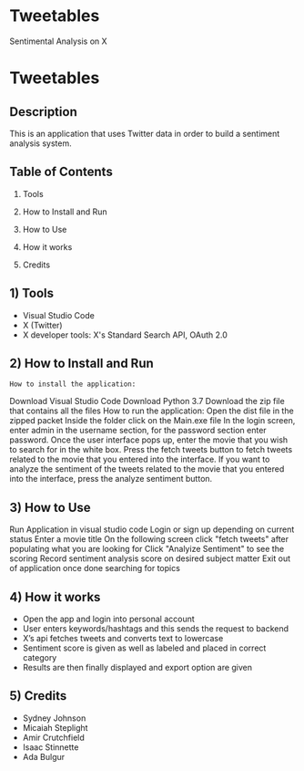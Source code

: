 # Tweetables
Sentimental Analysis on X
# Tweetables

## **Description**
This is an application that uses Twitter data in order to build a sentiment analysis system.

## **Table of Contents**
1)  Tools
    
2)  How to Install and Run
    
3) How to Use
    
4)  How it works
    
5) Credits

## 1) **Tools**
- Visual Studio Code
- X (Twitter)
- X developer tools: X's Standard Search API, OAuth 2.0

## 2) **How to Install and Run**
	How to install the application:
Download Visual Studio Code
Download Python 3.7
Download the zip file that contains all the files
How to run the application: 
Open the dist file in the zipped packet
Inside the folder click on the Main.exe file
In the login screen, enter admin in the username section, for the password section enter password.
Once the user interface pops up, enter the movie that you wish to search for in the white box. 
Press the fetch tweets button to fetch tweets related to the movie that you entered into the interface.
If you want to analyze the sentiment of the tweets related to the movie that you entered into the interface, press the analyze sentiment button.


## 3) **How to Use**
Run Application in visual studio code
Login or sign up depending on current status
Enter a movie title
On the following screen click "fetch tweets" after populating what you are looking for 
Click "Analyize Sentiment" to see the scoring
Record sentiment analysis score on desired subject matter 
Exit out of application once done searching for topics 


## 4) **How it works**

- Open the app and login into personal account 
- User enters keywords/hashtags and this sends the request to backend
- X’s api fetches tweets and converts text to lowercase
- Sentiment score is given as well as labeled and placed in correct category 
- Results are then finally displayed and export option are given 

## 5) **Credits**
- Sydney Johnson 
- Micaiah Steplight 
- Amir Crutchfield
- Isaac Stinnette 
- Ada Bulgur 


